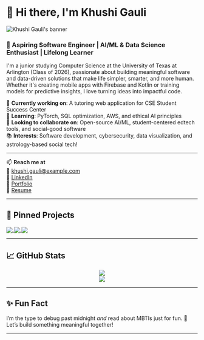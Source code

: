 # 👋 Hi there, I'm Khushi Gauli

![Khushi Gauli's banner](https://your-banner-image-url.com) <!-- optional -->

### 🚀 Aspiring Software Engineer | AI/ML & Data Science Enthusiast | Lifelong Learner

I'm a junior studying Computer Science at the University of Texas at Arlington (Class of 2026), passionate about building meaningful software and data-driven solutions that make life simpler, smarter, and more human. Whether it's creating mobile apps with Firebase and Kotlin or training models for predictive insights, I love turning ideas into impactful code. 

🔭 **Currently working on**: A tutoring web application for CSE Student Success Center  
🌱 **Learning**: PyTorch, SQL optimization, AWS, and ethical AI principles  
🤝 **Looking to collaborate on**: Open-source AI/ML, student-centered edtech tools, and social-good software  
📚 **Interests**: Software development, cybersecurity, data visualization, and astrology-based social tech!

---

📫 **Reach me at**  
📧 khushi.gauli@example.com  
🔗 [LinkedIn](https://www.linkedin.com/in/khushi-gauli/)  
💼 [Portfolio](https://shi-web.github.io/Portfolio/)  
📝 [Resume](https://your-resume-link.com) <!-- optional -->

---

## 📌 Pinned Projects

<a href="https://github.com/yourusername/fall-ai-studio-zodiac-predictor">
  <img align="center" src="https://github-readme-stats.vercel.app/api/pin/?username=yourusername&repo=fall-ai-studio-zodiac-predictor&theme=default" />
</a>

<a href="https://github.com/yourusername/airbnb-logistic-regression">
  <img align="center" src="https://github-readme-stats.vercel.app/api/pin/?username=yourusername&repo=airbnb-logistic-regression&theme=default" />
</a>

<a href="https://github.com/yourusername/cse-tutoring-app">
  <img align="center" src="https://github-readme-stats.vercel.app/api/pin/?username=yourusername&repo=cse-tutoring-app&theme=default" />
</a>

---

## 📈 GitHub Stats

<p align="center">
  <img src="https://github-readme-streak-stats.herokuapp.com/?user=yourusername&theme=default" />
  <br />
  <img src="https://github-readme-stats.vercel.app/api/top-langs/?username=yourusername&layout=compact&theme=default" />
</p>

---

## ✨ Fun Fact

I’m the type to debug past midnight *and* read about MBTIs just for fun. 🌌 Let’s build something meaningful together!

---

